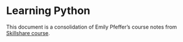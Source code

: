 # Learning Python
This document is a consolidation of Emily Pfeffer’s course notes from [Skillshare course](https://www.skillshare.com/classes/The-Complete-Python-Course-Beginner-to-Advanced/81017023?lessonsTab=on).

